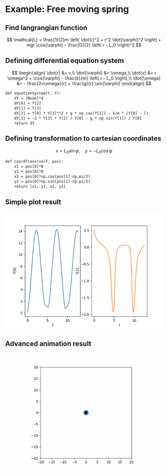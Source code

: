 # Example: Free moving spring
## Find langrangian function
$$
\mathcal{L} = \frac{1}{2}m \left( \dot{r}^2 + r^2 \dot{\varphi}^2 \right) + mgr \cos{\varphi} - \frac{D}{2} \left( r - L_0 \right)^2
$$
## Defining differential equation system
$$
\begin{align}
\dot{r} &= v,\\
\dot{\varphi} &= \omega,\\
\dot{v} &= r \omega^2 + \cos{\varphi} - \frac{k}{m} \left( r - L_0 \right),\\
\dot{\omega} &= - \frac{2v\omega}{r} + \frac{g}{r} \sin{\varphi}
\end{align}
$$
```
def equationSystem(t, Y):
    dY = [None]*4
    dY[0] = Y[2]
    dY[1] = Y[3]
    dY[2] = Y[0] * Y[3]**2 + g * np.cos(Y[1]) - k/m * (Y[0] - l)
    dY[3] = -2 * Y[3] * Y[2] / Y[0] - g * np.sin(Y[1]) / Y[0]
    return dY
```
## Defining transformation to cartesian coordinates
$$
\begin{equation}
x = L_0\sin{\varphi}, \quad y = -L_0\cos{\varphi}
\end{equation}
$$
```
def coordTrans(self, pos):
    x1 = pos[0]*0
    y1 = pos[0]*0
    x2 = pos[0]*np.cos(pos[1]-np.pi/2)
    y2 = pos[0]*np.sin(pos[1]-np.pi/2)
    return [x1, y1, x2, y2]
```
## Simple plot result
![](../img/FreiSchwingendeFederPlot.png)
## Advanced animation result
![](../img/FreiSchwingendeFederAnim.gif)